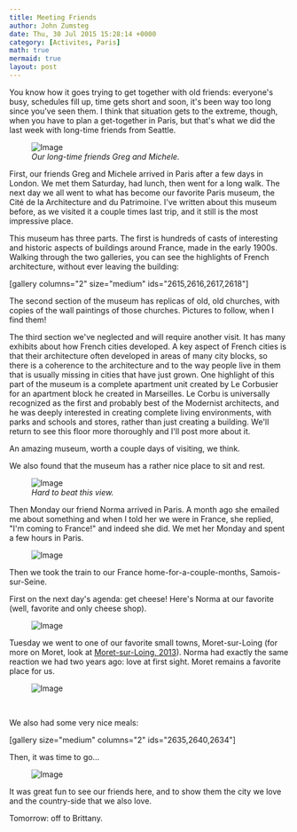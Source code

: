 ```yaml
---
title: Meeting Friends
author: John Zumsteg
date: Thu, 30 Jul 2015 15:28:14 +0000
category: [Activites, Paris]
math: true
mermaid: true
layout: post
---
```

You know how it goes trying to get together with old friends: everyone's busy, schedules fill up, time gets short and soon, it's been way too long since you've seen them. I think that situation gets to the extreme, though, when you have to plan a get-together in Paris, but that's what we did the last week with long-time friends from Seattle.

<figure>
	<img src="{{"/assets/images/2015/07/DSC00959.jpg" | prepend: site.baseurl | prepend: site.url }}" alt="Image" />
	<figcaption><em>Our long-time friends Greg and Michele.</em></figcaption>
</figure>



First, our friends Greg and Michele arrived in Paris after a few days in London. We met them Saturday, had lunch, then went for a long walk. The next day we all went to what has become our favorite Paris museum, the Cité de la Architecture and du Patrimoine. I've written about this museum before, as we visited it a couple times last trip, and it still is the most impressive place.

This museum has three parts. The first is hundreds of casts of interesting and historic aspects of buildings around France, made in the early 1900s. Walking through the two galleries, you can see the highlights of French architecture, without ever leaving the building:

[gallery columns="2" size="medium" ids="2615,2616,2617,2618"]

The second section of the museum has replicas of old, old churches, with copies of the wall paintings of those churches. Pictures to follow, when I find them!

The third section we've neglected and will require another visit. It has many exhibits about how French cities developed. A key aspect of French cities is that their architecture often developed in areas of many city blocks, so there is a coherence to the architecture and to the way people live in them that is usually missing in cities that have just grown. One highlight of this part of the museum is a complete apartment unit created by Le Corbusier for an apartment block he created in Marseilles. Le Corbu is universally recognized as the first and probably best of the Modernist architects, and he was deeply interested in creating complete living environments, with parks and schools and stores, rather than just creating a building. We'll return to see this floor more thoroughly and I'll post more about it.

An amazing museum, worth a couple days of visiting, we think.

We also found that the museum has a rather nice place to sit and rest.

<figure>
	<img src="{{"/assets/images/2015/07/DSC00953.jpg" | prepend: site.baseurl | prepend: site.url }}" alt="Image" />
	<figcaption><em>Hard to beat this view.</em></figcaption>
</figure>



Then Monday our friend Norma arrived in Paris. A month ago she emailed me about something and when I told her we were in France, she replied, "I'm coming to France!" and indeed she did. We met her Monday and spent a few hours in Paris.

<figure>
	<img src="{{"/assets/images/2015/07/DSC00967.jpg" | prepend: site.baseurl | prepend: site.url }}" alt="Image" />
	<figcaption></figcaption>
</figure>



Then we took the train to our France home-for-a-couple-months, Samois-sur-Seine.

First on the next day's agenda: get cheese! Here's Norma at our favorite (well, favorite and only cheese shop).
<p class="alignnone"><figure>
	<img src="{{"/assets/images/2015/07/DSC009721.jpg" | prepend: site.baseurl | prepend: site.url }}" alt="Image" />
	<figcaption></figcaption>
</figure>

Tuesday we went to one of our favorite small towns, Moret-sur-Loing (for more on Moret, look at <a href="http://zumsteg.us/?p=323">Moret-sur-Loing, 2013</a>). Norma had exactly the same reaction we had two years ago: love at first sight. Moret remains a favorite place for us.
<figure>
	<img src="{{"/assets/images/2015/07/DSC00975.jpg" | prepend: site.baseurl | prepend: site.url }}" alt="Image" />
	<figcaption></figcaption>
</figure>

</p>
&nbsp;

We also had some very nice meals:

[gallery size="medium" columns="2" ids="2635,2640,2634"]

Then, it was time to go...

<figure>
	<img src="{{"/assets/images/2015/07/IMG_0271.jpg" | prepend: site.baseurl | prepend: site.url }}" alt="Image" />
	<figcaption></figcaption>
</figure>



It was great fun to see our friends here, and to show them the city we love and the country-side that we also love.

Tomorrow: off to Brittany.
